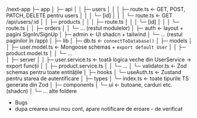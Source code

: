 /next-app
├─ app
│ ├─ api
│ │ ├─ users
│ │ │ ├─ route.ts ← GET, POST, PATCH, DELETE pentru users
│ │ │ └─ [id]
│ │ │ └─ route.ts ← GET /api/users/:id
│ │ ├─ products
│ │ │ ├─ route.ts
│ │ │ └─ [id]
│ │ │ └─ route.ts
│ │ ├─ orders
│ │ └─ … (restul modulelor)
│ ├─ auth ← layout + pagini SignIn/SignUp
│ ├─ admin ← UI shadcn + tailwind
│ └─ … (restul paginilor în /app)
│
├─ lib
│ ├─ db.ts ← `connectToDatabase()`
│ ├─ models
│ │ ├─ user.model.ts ← Mongoose schemas + `export default User`
│ │ ├─ product.model.ts
│ │ └─ …  
│ ├─ server
│ │ ├─ user.service.ts ← toată logica veche din UserService → export funcții
│ │ ├─ product.service.ts
│ │ └─ …
│ └─ validator.ts ← Zod schemas pentru toate entitățile
│
├─ hooks
│ └─ useAuth.ts ← Zustand pentru starea de autentificare
│
├─ types
│ └─ index.ts ← toate tipurile TS generate din Zod
│
├─ components
│ └─ ui ← butoane, carduri etc. (shadcn)
│
└─ … alte foldere

- Bugs
- dupa crearea unui nou cont, apare notificare de eroare - de verificat
